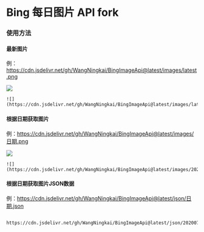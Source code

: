 # Bing 每日图片 API fork

### 使用方法

#### 最新图片

例：https://cdn.jsdelivr.net/gh/WangNingkai/BingImageApi@latest/images/latest.png

![](https://cdn.jsdelivr.net/gh/WangNingkai/BingImageApi@latest/images/latest.png)

```
![](https://cdn.jsdelivr.net/gh/WangNingkai/BingImageApi@latest/images/latest.png)
```

#### 根据日期获取图片

例：https://cdn.jsdelivr.net/gh/WangNingkai/BingImageApi@latest/images/日期.png

![](https://cdn.jsdelivr.net/gh/WangNingkai/BingImageApi@latest/images/20200726.png)
```
![](https://cdn.jsdelivr.net/gh/WangNingkai/BingImageApi@latest/images/20200726.png)
```

#### 根据日期获取图片JSON数据

例：https://cdn.jsdelivr.net/gh/WangNingkai/BingImageApi@latest/json/日期.json

```

https://cdn.jsdelivr.net/gh/WangNingkai/BingImageApi@latest/json/20200726.json
```
